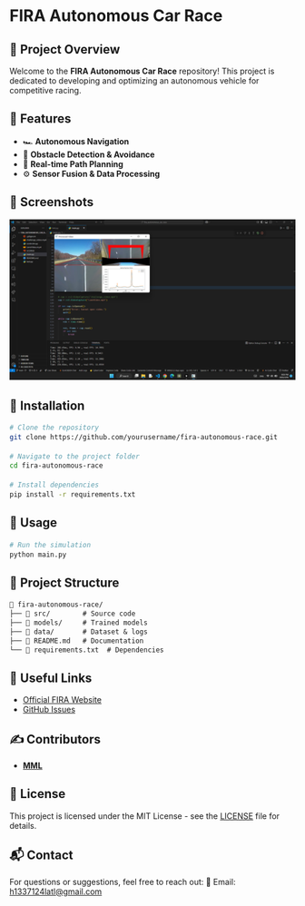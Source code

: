 # FIRA Autonomous Car Race

## 🚗 Project Overview
Welcome to the **FIRA Autonomous Car Race** repository! This project is dedicated to developing and optimizing an autonomous vehicle for competitive racing.

## 📌 Features
- 🏎️ **Autonomous Navigation**
- 🎯 **Obstacle Detection & Avoidance**
- 🏁 **Real-time Path Planning**
- ⚙️ **Sensor Fusion & Data Processing**

## 📸 Screenshots
![Project Image](https://raw.githubusercontent.com/MML0/autonomous_car/refs/heads/main/image.png "Project Screenshot")

## 🔧 Installation
```bash
# Clone the repository
git clone https://github.com/yourusername/fira-autonomous-race.git

# Navigate to the project folder
cd fira-autonomous-race

# Install dependencies
pip install -r requirements.txt
```

## 🚀 Usage
```bash
# Run the simulation
python main.py
```

## 📂 Project Structure
```
📁 fira-autonomous-race/
├── 📂 src/        # Source code
├── 📂 models/     # Trained models
├── 📂 data/       # Dataset & logs
├── 📄 README.md   # Documentation
└── 📄 requirements.txt  # Dependencies
```

## 🔗 Useful Links
- [Official FIRA Website](https://www.fira.com)
- [GitHub Issues](https://github.com/yourusername/fira-autonomous-race/issues)

## ✍️ Contributors
- **[MML](https://github.com/MML0)**

## 📜 License
This project is licensed under the MIT License - see the [LICENSE](LICENSE) file for details.

## 📬 Contact
For questions or suggestions, feel free to reach out:
📧 Email: [h1337124latl@gmail.com](mailto:h1337124lat@gmail.com)

